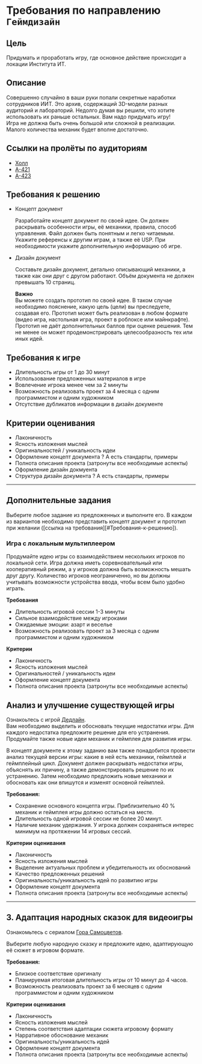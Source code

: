 # Требования по направлению `Геймдизайн`

## Цель

Придумать и проработать игру, где основное действие происходит а локации Института ИТ.

## Описание

Совершенно случайно в ваши руки попали секретные наработки сотрудников ИИТ. Это архив, содержащий 3D-модели разных аудиторий и лабораторий. Недолго думая вы решили, что хотите использовать их раньше остальных. Вам надо придумать игру! \
Игра не должна быть очень большой или сложной в реализации. Малого количества механик будет вполне достаточно.

## Ссылки на пролёты по аудиториям

*   [Холл](https://www.artstation.com/artwork/kD5Yz0)
*   [А-421](https://www.artstation.com/artwork/X1e6Ly)
*   [А-423](A-423.mp4)

## Требования к решению
*   Концепт документ

    Разработайте концепт документ по своей идее. Он должен раскрывать особенности игры, её механики, правила, способ управления. Файл должен быть понятным и легко читаемым. Укажите референсы к другим играм, а также её USP. При необходимости укажите дополнительную информацию об игре. 

*   Дизайн документ

    Составьте дизайн документ, детально описывающий механики, а также как они друг с другом работают. Объём документа не должен превышать 10 страниц.

    **Важно** \
    Вы можете создать прототип по своей идее. В таком случае необходимо пояснение, какую цель (цели) вы преследуете, создавая его. Прототип может быть реализован в любом формате (видео игра, настольная игра, проект в роблоксе или майнкрафте). \
    Прототип не даёт дополнительных баллов при оценке решения. Тем не менее он может продемонстрировать целесообразность тех или иных идей.

## Требования к игре
*   Длительность игры от 1 до 30 минут
*   Использование предложенных материалов в игре
*   Вовлечение игрока менее чем за 2 минуты
*   Возможность реализовать проект за 4 месяца с одним программистом и одним художником
*   Отсутствие дубликатов информации в дизайн документе

## Критерии оценивания
*   Лаконичность
*   Ясность изложения мыслей
*   Оригинальностей / уникальность идеи
*   Оформление концепт документа    ? А есть стандарты, примеры
*   Полнота описания проекта (затронуты все необходимые аспекты)
*   Оформление дизайн докмуента
*   Структура дизайн документа  ? А есть стандарты, примеры

-----

## Дополнительные задания

Выберите любое задание из предложенных и выполните его. В каждом из вариантов необходимо представить концепт документ и прототип при желании ([ссылка на требования][#Требования-к-решению]).

### Игра с локальным мультиплеером

Продумайте идею игры со взаимодействием нескольких игроков по локальной сети. Игра должна иметь соревновательный или кооперативный режим, а у игроков должна быть возможность мешать друг другу. Количество игроков неограниченно, но вы должны учитывать возможности устройства ввода, чтобы всем было удобно играть.

**Требования**
*   Длительность игровой сессии 1-3 минуты
*   Сильное взаимодействие между игроками
*   Ожидаемые эмоции: азарт и веселье
*   Возможность реализовать проект за 3 месяца с одним программистом и одним художником

**Критерии**
*   Лаконичность
*   Ясность изложения мыслей
*   Оригинальностей / уникальность идеи
*   Оформление концепт документа	
*   Полнота описания проекта (затронуты все необходимые аспекты)

## Анализ и улучшение существующей игры

Ознакоьтесь с игрой [Дедлайн](https://kubirill.itch.io/deadline). \
Вам необходимо выделить и обосновать текущие недостатки игры. Для каждого недостатка предложите решение для его устранения. Продумайте также новые идеи механик и геймплея для развития игры.

В концепт документе к этому заданию вам также понадобится провести анализ текущей версии игры: какие в ней есть механики, геймплей и геймплейный цикл. Документ должен раскрывать недостатки игры, объяснять их причину, а также демонстрировать решение по их устранению. Затем необходимо предложить новые механики и обосновать как они впишутся и изменят основной геймплей.

**Требования:**
*   Сохранение основного концепта игры. Приблизительно 40 % механик и геймплея игры должно остаться на месте.
*   Длительность одной игровой сессии не более 20 минут.
*   Наличие механик удержания. У игрока должен сохраняться интерес минимум на протяжении 14 игровых сессий.

**Критерии оценивания**
*   Лаконичность
*   Ясность изложения мыслей
*   Выделение актуальных проблем и убедительность их обоснований
*   Качество предложенных решений
*   Оригинальность/уникальность идей по развитию игры
*   Оформление концепт документа	
*   Полнота описания проекта (затронуты все необходимые аспекты)

---
## 3. Адаптация народных сказок для видеоигры

Ознакомьтесь с сериалом  [Гора Самоцветов](https://www.youtube.com/playlist?list=PL8XzBNh9xhcz8Rew8A-ywKuKCw8bYoZC3).

Выберите любую народную сказку и предложите идею, адаптирующую её сюжет в игровом формате.
 
**Требования:**
*   Близкое соответствие оригиналу
*   Планируемая итоговая длительность игры от 10 минут до 4 часов.
*   Возможность реализовать проект за 6 месяцев с одним программистом и одним художником

**Критерии оценивания**
*   Лаконичность
*   Ясность изложения мыслей
*   Степень соответствия адаптации сюжета игровому формату
*   Нарративное обоснование механик
*   Оригинальность/уникальность идей 
*   Оформление концепт документа	
*   Полнота описания проекта (затронуты все необходимые аспекты)
